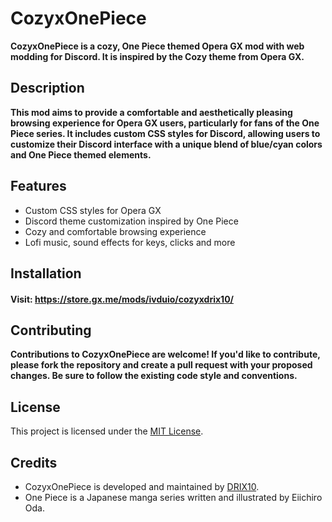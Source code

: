 # CozyxOnePiece

**CozyxOnePiece is a cozy, One Piece themed Opera GX mod with web modding for Discord. It is inspired by the Cozy theme from Opera GX.**

## Description

**This mod aims to provide a comfortable and aesthetically pleasing browsing experience for Opera GX users, particularly for fans of the One Piece series. It includes custom CSS styles for Discord, allowing users to customize their Discord interface with a unique blend of blue/cyan colors and One Piece themed elements.**

## Features

- Custom CSS styles for Opera GX
- Discord theme customization inspired by One Piece
- Cozy and comfortable browsing experience
- Lofi music, sound effects for keys, clicks and more

## Installation

#### **Visit: https://store.gx.me/mods/ivduio/cozyxdrix10/**

## Contributing

**Contributions to CozyxOnePiece are welcome! If you'd like to contribute, please fork the repository and create a pull request with your proposed changes. Be sure to follow the existing code style and conventions.**

## License

This project is licensed under the [MIT License](LICENSE).

## Credits

- CozyxOnePiece is developed and maintained by [DRIX10](https://discord.com/users/954367061222633472).
- One Piece is a Japanese manga series written and illustrated by Eiichiro Oda.


